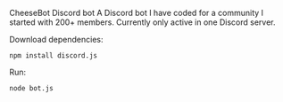 CheeseBot Discord bot
A Discord bot I have coded for a community I started with 200+ members. Currently only active in one Discord server.

Download dependencies:
```
npm install discord.js
```

Run:
```
node bot.js
```
